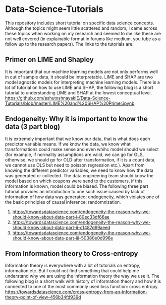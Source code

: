 # Data-Science-Tutorials
This repository includes short tutorial on specific data science concepts. Although the topics might seem little scattered and random, I came across these topics when working on my research and seemed to me like these are not well covered (in explainable format in forums like medium, you tube as a follow up to the research papers). The links to the tutorials are:

## Primer on LIME and Shapley
It is important that our machine learning models are not only performs well in out of sample data, it should be interpretable. LIME and SHAP are two model agnostic models for interpreting machine learning models. There is a lot of tutorial on how to use LIME and SHAP, the following blog is a short tutorial to understanding LIME and SHAP at the lowest conceptual level. <br>
https://github.com/ashutoshnayakIE/Data-Science-Tutorials/blob/master/LIME%20and%20SHAP%20Primer.ipynb

## Endogeneity: Why it is important to know the data (3 part blog)
It is extremely important that we know our data, that is what does each predictor variable means. If we know the data, we know what transformations could make sense and even whihc model should we select (for example, if normality assumptions are valid, we can go for OLS, otherwise, we should go for OLD after transformation, if it is a count data, we cannot use OLS but need to poisson regression etc.). Apart from knowing the different predictor variables, we need to know how the data was generated or collected. The data engineering team should know the model based on which coupons were send to the customers, if this information is known, model could be biased. The following three part tutorial provides an introduction to one such issue caused by lack of information of how data was generated: endogeneity, which violates one of the basic principles of causal inference: randomnization.<br>
1) https://towardsdatascience.com/endogeneity-the-reason-why-we-should-know-about-data-part-i-80ec33df66ae
2) https://towardsdatascience.com/endogeneity-the-reason-why-we-should-know-about-data-part-ii-c1487d69aeed
3) https://towardsdatascience.com/endogeneity-the-reason-why-we-should-know-about-data-part-iii-50380e0d996e


## From Information theory to Cross-entropy
Information theory is everywhere with a lot of tutorials on entropy, information etc. But I could not find something that could help me understand why we are using the information theory the way we use it. The following blog is a short walk with history of information theory and how it is connected to one of the most commonly used loss function: cross entropy. <br>
https://towardsdatascience.com/cross-entropy-from-an-information-theory-point-of-view-456b34fd939d
